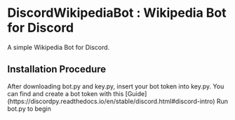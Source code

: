 # DiscordWikipediaBot : Wikipedia Bot for Discord
A simple Wikipedia Bot for Discord.
<h2> Installation Procedure </h2>
After downloading bot.py and key.py, insert your bot token into key.py. You can find and create a bot token with this [Guide](https://discordpy.readthedocs.io/en/stable/discord.html#discord-intro)
Run bot.py to begin 
